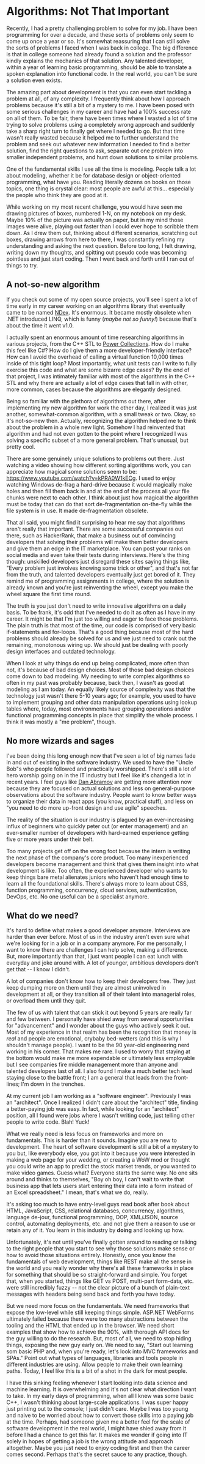 # Algorithms: Not That Important
Recently, I had a pretty challenging problem to solve for my job. I have been programming for over a decade, and these sorts of problems only seem to come up once a year or so. It's somewhat reassuring that I can still solve the sorts of problems I faced when I was back in college. The big difference is that in college someone had already found a solution and the professor kindly explains the mechanics of that solution. Any talented developer, within a year of learning basic programming, should be able to translate a spoken explanation into functional code. In the real world, you can't be sure a solution even exists.

The amazing part about development is that you can even start tackling a problem at all, of any complexity. I frequently think about how I approach problems because it's still a bit of a mystery to me. I have been posed with some serious challenges in my career and have had a 100% success rate on all of them. To be fair, there have been times where I wasted a lot of time trying to solve problems using a completely wrong approach and suddenly take a sharp right turn to finally get where I needed to go. But that time wasn't really wasted because it helped me to further understand the problem and seek out whatever new information I needed to find a better solution, find the right questions to ask, separate out one problem into smaller independent problems, and hunt down solutions to similar problems.

One of the fundamental skills I use all the time is modeling. People talk a lot about modeling, whether it be for database design or object-oriented programming, what have you. Reading literally dozens on books on those topics, one thing is crystal clear: most people are awful at this... especially the people who think they are good at it.

While working on my most recent challenge, you would have seen me drawing pictures of boxes, numbered 1-N, on my notebook on my desk. Maybe 10% of the picture was actually on paper, but in my mind those images were alive, playing out faster than I could ever hope to scribble them down. As I drew them out, thinking about different scenarios, scratching out boxes, drawing arrows from here to there, I was constantly refining my understanding and asking the next question. Before too long, I felt drawing, writing down my thoughts, and spitting out pseudo code was becoming pointless and just start coding. Then I went back and forth until I ran out of things to try.

## A not-so-new algorithm
If you check out some of my open source projects, you'll see I spent a lot of time early in my career working on an algorithms library that eventually came to be named [NDex](https://github.com/jehugaleahsa/ndex). It's enormous. It became mostly obsolete when .NET introduced LINQ, which is funny (*maybe not so funny!*) because that's about the time it went v1.0.

I actually spent an enormous amount of time researching algorithms in various projects, from the C++ STL to [Power Collections](https://www.wintellect.com/power-collections-library/). How do I make this feel like C#? How do I give them a more developer-friendly interface? How can I avoid the overhead of calling a virtual function 10,000 times inside of this tight loop? Most importantly, what unit tests can I write to fully exercise this code and what are some bizarre edge cases? By the end of that project, I was intimately familiar with most of the algorithms in the C++ STL and why there are actually a lot of edge cases that fall in with other, more common, cases because the algorithms are elegantly designed.

Being so familiar with the plethora of algorithms out there, after implementing my new algorithm for work the other day, I realized it was just another, somewhat-common algorithm, with a small tweak or two. Okay, so it's not-so-new then. Actually, recognizing the algorithm helped me to think about the problem in a whole new light. Somehow I had reinvented that algorithm and had not even gotten to the point where I recognized I was solving a specific subset of a more general problem. That's unusual, but pretty cool.

There are some genuinely unique solutions to problems out there. Just watching a video showing how different sorting algorithms work, you can appreciate how magical some solutions seem to be: https://www.youtube.com/watch?v=kPRA0W1kECg. I used to enjoy watching Windows de-frag a hard-drive because it would magically make holes and then fill them back in and at the end of the process all your file chunks were next to each other. I think about just how magical the algorithm must be today that can do that sort de-fragmentation on-the-fly while the file system is in use. It made de-fragmentation obsolete.

That all said, you might find it surprising to hear me say that algorithms aren't really that important. There are some successful companies out there, such as HackerRank, that make a business out of convincing developers that solving their problems will make them better developers and give them an edge in the IT marketplace. You can post your ranks on social media and even take their tests during interviews. Here's the thing though: unskilled developers just disregard these sites saying things like, "Every problem just involves knowing some trick or other", and that's not far from the truth, and talented developers eventually just get bored of it. They remind me of programming assignments in college, where the solution is already known and you're just reinventing the wheel, except you make the wheel square the first time round.

The truth is you just don't need to write innovative algorithms on a daily basis. To be frank, it's odd that I've needed to do it as often as I have in my career. It might be that I'm just too willing and eager to face those problems. The plain truth is that most of the time, our code is comprised of very basic if-statements and for-loops. That's a good thing because most of the hard problems should already be solved for us and we just need to crank out the remaining, monotonous wiring up. We should just be dealing with poorly design interfaces and outdated technology.

When I look at why things do end up being complicated, more often than not, it's because of bad design choices. Most of those bad design choices come down to bad modeling. My needing to write complex algorithms so often in my past was probably because, back then, I wasn't as good at modeling as I am today. An equally likely source of complexity was that the technology just wasn't there 5-10 years ago; for example, you used to have to implement grouping and other data manipulation operations using lookup tables where, today, most environments have grouping operations and/or functional programming concepts in place that simplify the whole process. I think it was mostly a "me problem", though.

## No more wizards and sages
I've been doing this long enough now that I've seen a lot of big names fade in and out of existing in the software industry. We used to have the "Uncle Bob"s who people followed and practically worshipped. There's still a lot of hero worship going on in the IT industry but I feel like it's changed a lot in recent years. I feel guys like [Dan Abramov](https://twitter.com/dan_abramov) are getting more attention now because they are focused on actual solutions and less on general-purpose observations about the software industry. People want to know better ways to organize their data in react apps (you know, practical stuff), and less on "you need to do more up-front design and use agile" speeches.

The reality of the situation is our industry is plagued by an ever-increasing influx of beginners who quickly peter out (or enter management) and an ever-smaller number of developers with hard-earned experience getting five or more years under their belt.

Too many projects get off on the wrong foot because the intern is writing the next phase of the company's core product. Too many inexperienced developers become management and think that gives them insight into what development is like. Too often, the experienced developer who wants to keep things bare metal alienates juniors who haven't had enough time to learn all the foundational skills. There's always more to learn about CSS, function programming, concurrency, cloud services, authentication, DevOps, etc. No one useful can be a specialist anymore.

## What do we need?
It's hard to define what makes a good developer anymore. Interviews are harder than ever before. Most of us in the industry aren't even sure what we're looking for in a job or in a company anymore. For me personally, I want to know there are challenges I can help solve, making a difference. But, more importantly than that, I just want people I can eat lunch with everyday and joke around with. A lot of younger, ambitious developers don't get that -- I know I didn't.

A lot of companies don't know how to keep their developers free. They just keep dumping more on them until they are almost uninvolved in development at all, or they transition all of their talent into managerial roles, or overload them until they quit.

The few of us with talent that can stick it out beyond 5 years are really far and few between. I personally have shied away from several opportunities for "advancement" and I wonder about the guys who actively seek it out. Most of my experience in that realm has been the recognition that money is *real* and people are emotional, crybaby bed-wetters (and this is why I shouldn't manage people). I want to be the 90 year-old engineering nerd working in his corner. That makes me rare. I used to worry that staying at the bottom would make me more expendable or ultimately less employable but I see companies fire middle management more than anyone and talented developers last of all. I also found I make a much better tech lead staying close to the battle front; I am a general that leads from the front-lines; I'm down in the trenches.

At my current job I am working as a "software engineer". Previously I was an "architect". Once I realized I didn't care about the "architect" title, finding a better-paying job was easy. In fact, while looking for an "architect" position, all I found were jobs where I wasn't writing code, just telling other people to write code. Blah! Yuck!

What we really need is less focus on frameworks and more on fundamentals. This is harder than it sounds. Imagine you are new to development. The heart of software development is still a bit of a mystery to you but, like everybody else, you got into it because you were interested in making a web page for your wedding, or creating a WoW mod or thought you could write an app to predict the stock market trends, or you wanted to make video games. Guess what? Everyone starts the same way. No one sits around and thinks to themselves, "Boy oh boy, I can't wait to write that business app that lets users start entering their data into a form instead of an Excel spreadsheet." I mean, that's what we do, really.

It's asking too much to have entry-level guys read book after book about HTML, JavaScript, CSS, relational databases, concurrency, algorithms, language de-jour, functional programming, OOP, XML/JSON, source control, automating deployments, etc. and not give them a reason to use or retain any of it. You learn in this industry by **doing** and looking up how.

Unfortunately, it's not until you've finally gotten around to reading or talking to the right people that you start to see why those solutions make sense or how to avoid those situations entirely. Honestly, once you know the fundamentals of web development, things like REST make all the sense in the world and you really wonder why there's all these frameworks in place for something that should be so straight-forward and simple. You forget that, when you started, things like GET vs POST, multi-part form-data, etc. were still incredibly fuzzy -- not the clear picture of a bunch of plain-text messages with headers being send back and forth you have today.

But we need more focus on the fundamentals. We need frameworks that expose the low-level while still keeping things simple. ASP.NET WebForms ultimately failed because there were too many abstractions between the tooling and the HTML that ended up in the browser. We need short examples that show how to achieve the 90%, with thorough API docs for the guy willing to do the research. But, most of all, we need to stop hiding things, exposing the new guy early on. We need to say, "Start out learning som basic PHP and, when you're ready, let's look into MVC frameworks and SPAs." Point out what types of languages, libraries and tools people in different industries are using. Allow people to make their own learning paths. Today, I feel like this is a bit of a shot in the dark for most people.

I have this sinking feeling whenever I start looking into data science and machine learning. It is overwhelming and it's not clear what direction I want to take. In my early days of programming, when all I knew was some basic C++, I wasn't thinking about large-scale applications. I was super happy just printing out to the console; I just didn't care. Maybe I was too young and naive to be worried about how to convert those skills into a paying job at the time. Perhaps, had someone given me a better feel for the scale of software development in the real world, I might have shied away from it before I had a chance to get this far. It makes me wonder if going into IT solely in hopes of getting a job is the wrong attitude and approach altogether. Maybe you just need to enjoy coding first and then the career comes second. Perhaps that's the secret sauce to any practice, though.
